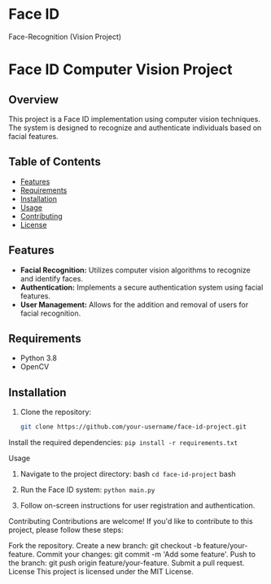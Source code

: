 # Face ID
Face-Recognition (Vision Project)
# Face ID Computer Vision Project

## Overview

This project is a Face ID implementation using computer vision techniques. The system is designed to recognize and authenticate individuals based on facial features.

## Table of Contents

- [Features](#features)
- [Requirements](#requirements)
- [Installation](#installation)
- [Usage](#usage)
- [Contributing](#contributing)
- [License](#license)

## Features

- **Facial Recognition:** Utilizes computer vision algorithms to recognize and identify faces.
- **Authentication:** Implements a secure authentication system using facial features.
- **User Management:** Allows for the addition and removal of users for facial recognition.

## Requirements

- Python 3.8
- OpenCV

## Installation

1. Clone the repository:

   ```bash
   git clone https://github.com/your-username/face-id-project.git

Install the required dependencies:
   ```pip install -r requirements.txt```

Usage
1. Navigate to the project directory:
bash
   ```cd face-id-project```
bash
2. Run the Face ID system:
   ```python main.py```
 
3. Follow on-screen instructions for user registration and authentication.

Contributing
Contributions are welcome! If you'd like to contribute to this project, please follow these steps:

Fork the repository.
Create a new branch: git checkout -b feature/your-feature.
Commit your changes: git commit -m 'Add some feature'.
Push to the branch: git push origin feature/your-feature.
Submit a pull request.
License
This project is licensed under the MIT License.


